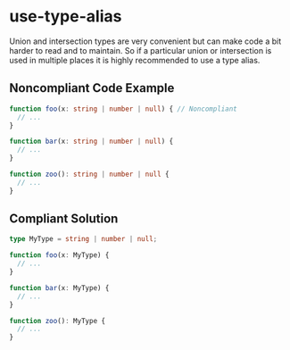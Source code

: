 # use-type-alias

Union and intersection types are very convenient but can make code a bit harder to read and to maintain. So if a particular union or intersection is used in multiple places it is highly recommended to use a type alias.

## Noncompliant Code Example
```typescript
function foo(x: string | number | null) { // Noncompliant
  // ...
}

function bar(x: string | number | null) {
  // ...
}

function zoo(): string | number | null {
  // ...
}
```

## Compliant Solution
```typescript
type MyType = string | number | null;

function foo(x: MyType) {
  // ...
}

function bar(x: MyType) {
  // ...
}

function zoo(): MyType {
  // ...
}
```
